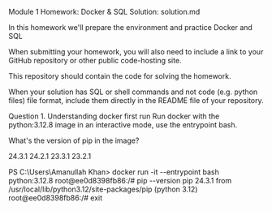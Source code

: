 Module 1 Homework: Docker & SQL
Solution: solution.md

In this homework we'll prepare the environment and practice Docker and SQL

When submitting your homework, you will also need to include a link to your GitHub repository or other public code-hosting site.

This repository should contain the code for solving the homework.

When your solution has SQL or shell commands and not code (e.g. python files) file format, include them directly in the README file of your repository.

Question 1. Understanding docker first run
Run docker with the python:3.12.8 image in an interactive mode, use the entrypoint bash.

What's the version of pip in the image?

24.3.1
24.2.1
23.3.1
23.2.1

PS C:\Users\Amanullah Khan> docker run -it --entrypoint bash python:3.12.8
root@ee0d8398fb86:/# pip --version
pip 24.3.1 from /usr/local/lib/python3.12/site-packages/pip (python 3.12)
root@ee0d8398fb86:/# exit





